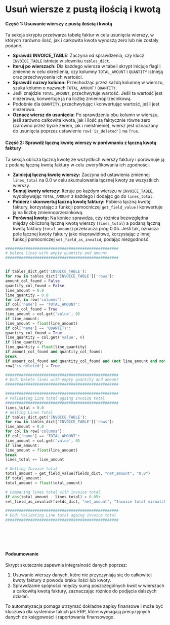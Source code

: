 # Usuń wiersze z pustą ilością i kwotą

#### Część 1: Usuwanie wierszy z pustą ilością i kwotą

Ta sekcja skryptu przetwarza tabelę faktur w celu usunięcia wierszy, w których zarówno ilość, jak i całkowita kwota wynoszą zero lub nie zostały podane.

* **Sprawdź INVOICE\_TABLE:** Zaczyna od sprawdzenia, czy klucz `INVOICE_TABLE` istnieje w słowniku `tables_dict`.
* **Iteruj po wierszach:** Dla każdego wiersza w tabeli skrypt inicjuje flagi i zmienne w celu określenia, czy kolumny `TOTAL_AMOUNT` i `QUANTITY` istnieją oraz przechwycenia ich wartości.
* **Sprawdź nazwy kolumn:** Przechodząc przez każdą kolumnę w wierszu, szuka kolumn o nazwach `TOTAL_AMOUNT` i `QUANTITY`.
* Jeśli znajdzie `TOTAL_AMOUNT`, przechwytuje wartość. Jeśli ta wartość jest niezerowa, konwertuje ją na liczbę zmiennoprzecinkową.
* Podobnie dla `QUANTITY`, przechwytując i konwertując wartość, jeśli jest niezerowa.
* **Oznacz wiersz do usunięcia:** Po sprawdzeniu obu kolumn w wierszu, jeśli zarówno całkowita kwota, jak i ilość są faktycznie równe zero (zarówno przez bycie zerem, jak i nieistnienie), wiersz jest oznaczany do usunięcia poprzez ustawienie `row['is_deleted']` na `True`.

#### Część 2: Sprawdź łączną kwotę wierszy w porównaniu z łączną kwotą faktury

Ta sekcja oblicza łączną kwotę ze wszystkich wierszy faktury i porównuje ją z podaną łączną kwotą faktury w celu zweryfikowania ich zgodności.

* **Zainicjuj łączną kwotę wierszy:** Zaczyna od ustawienia zmiennej `lines_total` na 0.0 w celu akumulowania łącznej kwoty ze wszystkich wierszy.
* **Sumuj kwoty wierszy:** Iteruje po każdym wierszu w `INVOICE_TABLE`, wydobywając `TOTAL_AMOUNT` z każdego i dodając go do `lines_total`.
* **Pobierz i skonwertuj łączną kwotę faktury:** Pobiera łączną kwotę faktury, korzystając z funkcji pomocniczej `get_field_value` i konwertuje ją na liczbę zmiennoprzecinkową.
* **Porównaj kwoty:** Na koniec sprawdza, czy różnica bezwzględna między obliczoną łączną kwotą wierszy (`lines_total`) a podaną łączną kwotą faktury (`total_amount`) przekracza próg 0.05. Jeśli tak, oznacza pole łącznej kwoty faktury jako nieprawidłowe, korzystając z innej funkcji pomocniczej `set_field_as_invalid`, podając niezgodność.
```python
##################################################
# Delete lines with empty quantity and amount
##################################################


if tables_dict.get('INVOICE_TABLE'):
for row in tables_dict['INVOICE_TABLE']['rows']:
amount_col_found = False
quantity_col_found = False
line_amount = 0.0
line_quantity = 0.0
for col in row['columns']:
if col['name'] == 'TOTAL_AMOUNT':
amount_col_found = True
line_amount = col.get('value', 0)
if line_amount:
line_amount = float(line_amount)
if col['name'] == 'QUANTITY':
quantity_col_found = True
line_quantity = col.get('value', 0)
if line_quantity:
line_quantity = float(line_quantity)
if amount_col_found and quantity_col_found:
break
if amount_col_found and quantity_col_found and (not line_amount and not line_quantity or (line_amount + line_quantity) == 0):
row['is_deleted'] = True

##################################################
# End: Delete lines with empty quantity and amount
##################################################

##################################################
# Validating Line total againg invoice total
##################################################
lines_total = 0.0
# Getting Lines Total
if tables_dict.get('INVOICE_TABLE'):
for row in tables_dict['INVOICE_TABLE']['rows']:
line_amount = 0.0
for col in row['columns']:
if col['name'] == 'TOTAL_AMOUNT':
line_amount = col.get('value', 0)
if line_amount:
line_amount = float(line_amount)
break
lines_total += line_amount

# Getting Invoice total
total_amount = get_field_value(fields_dict, "net_amount", "0.0")
if total_amount:
total_amount = float(total_amount)

# Comparing lines total with invoice total
if abs(total_amount - lines_total) > 0.05:
set_field_as_invalid(fields_dict, "net_amount", "Invoice total mismatches lines total", "AMOUNTS_MISMATCH")

##################################################
# End: Validating Line total againg invoice total
##################################################







```
#### Podsumowanie

Skrypt skutecznie zapewnia integralność danych poprzez:

1. Usuwanie wierszy danych, które nie przyczyniają się do całkowitej kwoty faktury z powodu braku ilości lub kwoty.
2. Sprawdzanie spójności między sumą poszczególnych kwot w wierszach a całkowitą kwotą faktury, zaznaczając różnice do podjęcia dalszych działań.

To automatyzacja pomaga utrzymać dokładne zapisy finansowe i może być kluczowa dla systemów takich jak ERP, które wymagają precyzyjnych danych do księgowości i raportowania finansowego.
